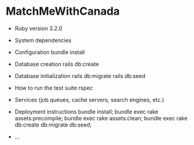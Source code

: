 # MatchMeWithCanada

* Ruby version
3.2.0

* System dependencies

* Configuration
bundle install

* Database creation
rails db:create

* Database initialization
rails db:migrate
rails db:seed

* How to run the test suite
rspec

* Services (job queues, cache servers, search engines, etc.)

* Deployment instructions
bundle install; bundle exec rake assets:precompile; bundle exec rake assets:clean; bundle exec rake db:create db:migrate db:seed;

* ...